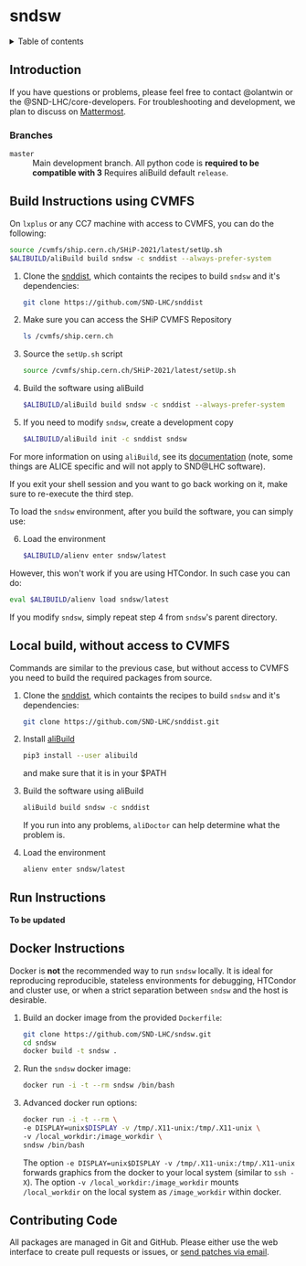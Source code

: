 # sndsw

<details>
  <summary>Table of contents</summary>
  
- [sndsw](#sndsw)
* [Introduction](#introduction)
    + [Branches](#branches)
* [Build Instructions using CVMFS](#build-instructions-using-cvmfs)
* [Local build, without access to CVMFS](#local-build--without-access-to-cvmfs)
* [Run Instructions](#run-instructions)
* [Docker Instructions](#docker-instructions)
* [Contributing Code](#contributing-code)

</details>

## Introduction

If you have questions or problems, please feel free to contact @olantwin or the 
@SND-LHC/core-developers. For troubleshooting and development, we plan to discuss on [Mattermost](https://mattermost.web.cern.ch/sndlhc/channels/software).

### Branches

<dl>
  <dt><code>master</code></dt>
  <dd>Main development branch.
      All python code is <b>required to be compatible with 3</b>
      Requires aliBuild default <code>release</code>.</dd>
</dl>

## Build Instructions using CVMFS

On `lxplus` or any CC7 machine with access to CVMFS, you can do the following:

``` bash
source /cvmfs/ship.cern.ch/SHiP-2021/latest/setUp.sh
$ALIBUILD/aliBuild build sndsw -c snddist --always-prefer-system
```

1. Clone the [snddist](https://github.com/SND-LHC/snddist), which containts the recipes to build `sndsw` and it's dependencies:
    ```bash
    git clone https://github.com/SND-LHC/snddist
    ```

2. Make sure you can access the SHiP CVMFS Repository
    ```bash
    ls /cvmfs/ship.cern.ch
    ```
3. Source the `setUp.sh` script
    ```bash
    source /cvmfs/ship.cern.ch/SHiP-2021/latest/setUp.sh
    ```

4. Build the software using aliBuild
    ```bash
    $ALIBUILD/aliBuild build sndsw -c snddist --always-prefer-system
    ```
5. If you need to modify `sndsw`, create a development copy
    ``` bash
    $ALIBUILD/aliBuild init -c snddist sndsw
    ```
    
For more information on using `aliBuild`, see its [documentation](https://alisw.github.io/alibuild/) (note, some things are ALICE specific and will not apply to SND@LHC software).

If you exit your shell session and you want to go back working on it, make sure to re-execute the third step.

To load the `sndsw` environment, after you build the software, you can simply use:

6. Load the environment
    ```bash
    $ALIBUILD/alienv enter sndsw/latest
    ```

However, this won't work if you are using HTCondor. In such case you can do:

```bash
eval $ALIBUILD/alienv load sndsw/latest
```

If you modify `sndsw`, simply repeat step 4 from `sndsw`'s parent directory.

## Local build, without access to CVMFS
Commands are similar to the previous case, but without access to CVMFS you need to build the required packages from source.

1. Clone the [snddist](https://github.com/SND-LHC/snddist), which containts the recipes to build `sndsw` and it's dependencies:
    ```bash
    git clone https://github.com/SND-LHC/snddist.git
    ```
    
2. Install [aliBuild](https://github.com/alisw/alibuild)
    ``` bash
    pip3 install --user alibuild
    ```
    and make sure that it is in your $PATH

2. Build the software using aliBuild
    ```bash
    aliBuild build sndsw -c snddist
    ```
    If you run into any problems, `aliDoctor` can help determine what the problem is.
3. Load the environment
    ```bash
    alienv enter sndsw/latest
    ```

## Run Instructions

**To be updated**

<!-- Set up the bulk of the environment from CVMFS. -->

<!-- ```bash -->
<!-- source /cvmfs/ship.cern.ch/SHiP-2018/latest/setUp.sh -->
<!-- ``` -->

<!-- Load your local FairShip environment. -->

<!-- ```bash -->
<!-- alibuild/alienv enter (--shellrc) FairShip/latest -->
<!-- ```     -->

<!-- Now you can for example simulate some events, run reconstruction and analysis: -->

<!-- ```bash -->
<!-- python $FAIRSHIP/macro/run_simScript.py -->
<!-- >> Macro finished succesfully. -->
<!-- >> Output file is  ship.conical.Pythia8-TGeant4.root -->

<!-- python $FAIRSHIP/macro/ShipReco.py -f ship.conical.Pythia8-TGeant4.root -g geofile_full.conical.Pythia8-TGeant4.root -->
<!-- >> finishing pyExit -->

<!-- python -i $FAIRSHIP/macro/ShipAna.py -f ship.conical.Pythia8-TGeant4_rec.root -g geofile_full.conical.Pythia8-TGeant4.root -->
<!-- >> finished making plots -->
<!-- ``` -->

<!-- Run the event display: -->

<!-- ```bash -->
<!-- python -i $FAIRSHIP/macro/eventDisplay.py -f ship.conical.Pythia8-TGeant4_rec.root -g geofile_full.conical.Pythia8-TGeant4.root -->
<!-- // use SHiP Event Display GUI -->
<!-- Use quit() or Ctrl-D (i.e. EOF) to exit -->
<!-- ``` -->

## Docker Instructions

Docker is **not** the recommended way to run `sndsw` locally. It is ideal
for reproducing reproducible, stateless environments for debugging, HTCondor
and cluster use, or when a strict separation between `sndsw` and the host is
desirable.

1. Build an docker image from the provided `Dockerfile`:
    ```bash
    git clone https://github.com/SND-LHC/sndsw.git
    cd sndsw
    docker build -t sndsw .
    ``` 
2. Run the `sndsw` docker image:
    ```bash
    docker run -i -t --rm sndsw /bin/bash
    ``` 
3. Advanced docker run options:
    ```bash
    docker run -i -t --rm \
    -e DISPLAY=unix$DISPLAY -v /tmp/.X11-unix:/tmp/.X11-unix \
    -v /local_workdir:/image_workdir \
    sndsw /bin/bash
    ``` 
    The option `-e DISPLAY=unix$DISPLAY -v /tmp/.X11-unix:/tmp/.X11-unix` forwards graphics from the docker to your local system (similar to `ssh -X`). The option `-v /local_workdir:/image_workdir` mounts `/local_workdir` on the local system as `/image_workdir` within docker.

## Contributing Code

All packages are managed in Git and GitHub. Please either use the web interface to create pull requests or issues, or [send patches via email](https://git-send-email.io/).
